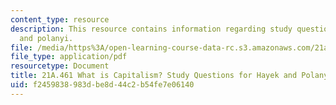 ```yaml
---
content_type: resource
description: This resource contains information regarding study questions for hayek
  and polanyi.
file: /media/https%3A/open-learning-course-data-rc.s3.amazonaws.com/21a-461-what-is-capitalism-fall-2013/f2459838983dbe8d44c2b54fe7e06140_MIT21A_461F13_Rd_Qs_Hy_Po.pdf
file_type: application/pdf
resourcetype: Document
title: 21A.461 What is Capitalism? Study Questions for Hayek and Polanyi
uid: f2459838-983d-be8d-44c2-b54fe7e06140
---
```


